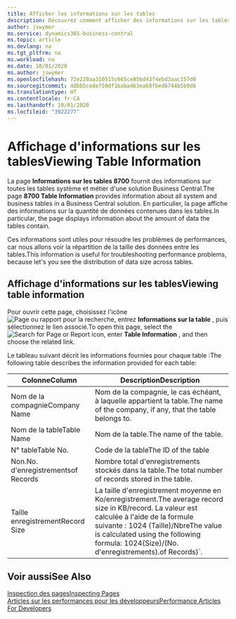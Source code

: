 ```yaml
---
title: Afficher les informations sur les tables
description: Découvrez comment afficher des informations sur les tables de base de données directement depuis l’interface client de Business Central.
author: jswymer
ms.service: dynamics365-business-central
ms.topic: article
ms.devlang: na
ms.tgt_pltfrm: na
ms.workload: na
ms.date: 10/01/2020
ms.author: jswymer
ms.openlocfilehash: 72e220aa310515c665ce85bd43f4ebd3aac157d0
ms.sourcegitcommit: ddbb5cede750df1baba4b3eab8fbed6744b5b9d6
ms.translationtype: HT
ms.contentlocale: fr-CA
ms.lasthandoff: 10/01/2020
ms.locfileid: "3922277"
---
```

# <a name="viewing-table-information"></a><span data-ttu-id="f1a3a-103">Affichage d'informations sur les tables</span><span class="sxs-lookup"><span data-stu-id="f1a3a-103">Viewing Table Information</span></span>

<span data-ttu-id="f1a3a-104">La page **Informations sur les tables 8700** fournit des informations sur toutes les tables système et métier d'une solution Business Central.</span><span class="sxs-lookup"><span data-stu-id="f1a3a-104">The page **8700 Table Information** provides information about all system and business tables in a Business Central solution.</span></span> <span data-ttu-id="f1a3a-105">En particulier, la page affiche des informations sur la quantité de données contenues dans les tables.</span><span class="sxs-lookup"><span data-stu-id="f1a3a-105">In particular, the page displays information about the amount of data the tables contain.</span></span>

<span data-ttu-id="f1a3a-106">Ces informations sont utiles pour résoudre les problèmes de performances, car nous allons voir la répartition de la taille des données entre les tables.</span><span class="sxs-lookup"><span data-stu-id="f1a3a-106">This information is useful for troubleshooting performance problems, because let's you see the distribution of data size across tables.</span></span>

## <a name="viewing-table-information"></a><span data-ttu-id="f1a3a-107">Affichage d'informations sur les tables</span><span class="sxs-lookup"><span data-stu-id="f1a3a-107">Viewing table information</span></span>

<span data-ttu-id="f1a3a-108">Pour ouvrir cette page, choisissez l'icône ![Page ou rapport pour la recherche](media/ui-search/search_small.png "Icône Page ou rapport pour la recherche"), entrez **Informations sur la table** , puis sélectionnez le lien associé.</span><span class="sxs-lookup"><span data-stu-id="f1a3a-108">To open this page, select the ![Search for Page or Report](media/ui-search/search_small.png "Search for Page or Report icon") icon, enter **Table Information** , and then choose the related link.</span></span>

<span data-ttu-id="f1a3a-109">Le tableau suivant décrit les informations fournies pour chaque table :</span><span class="sxs-lookup"><span data-stu-id="f1a3a-109">The following table describes the information provided for each table:</span></span>

|<span data-ttu-id="f1a3a-110">Colonne</span><span class="sxs-lookup"><span data-stu-id="f1a3a-110">Column</span></span>|<span data-ttu-id="f1a3a-111">Description</span><span class="sxs-lookup"><span data-stu-id="f1a3a-111">Description</span></span>|
|------|-----------|
|<span data-ttu-id="f1a3a-112">Nom de la compagnie</span><span class="sxs-lookup"><span data-stu-id="f1a3a-112">Company Name</span></span>|<span data-ttu-id="f1a3a-113">Nom de la compagnie, le cas échéant, à laquelle appartient la table.</span><span class="sxs-lookup"><span data-stu-id="f1a3a-113">The name of the company, if any, that the table belongs to.</span></span>|
|<span data-ttu-id="f1a3a-114">Nom de la table</span><span class="sxs-lookup"><span data-stu-id="f1a3a-114">Table Name</span></span>|<span data-ttu-id="f1a3a-115">Nom de la table.</span><span class="sxs-lookup"><span data-stu-id="f1a3a-115">The name of the table.</span></span>|
|<span data-ttu-id="f1a3a-116">N° table</span><span class="sxs-lookup"><span data-stu-id="f1a3a-116">Table No.</span></span>|<span data-ttu-id="f1a3a-117">Code de la table</span><span class="sxs-lookup"><span data-stu-id="f1a3a-117">The ID of the table</span></span>|
|<span data-ttu-id="f1a3a-118">Non.</span><span class="sxs-lookup"><span data-stu-id="f1a3a-118">No.</span></span> <span data-ttu-id="f1a3a-119">d'enregistrements</span><span class="sxs-lookup"><span data-stu-id="f1a3a-119">of Records</span></span>|<span data-ttu-id="f1a3a-120">Nombre total d'enregistrements stockés dans la table.</span><span class="sxs-lookup"><span data-stu-id="f1a3a-120">The total number of records stored in the table.</span></span>|
|<span data-ttu-id="f1a3a-121">Taille enregistrement</span><span class="sxs-lookup"><span data-stu-id="f1a3a-121">Record Size</span></span>|<span data-ttu-id="f1a3a-122">La taille d'enregistrement moyenne en Ko/enregistrement.</span><span class="sxs-lookup"><span data-stu-id="f1a3a-122">The average record size in KB/record.</span></span> <span data-ttu-id="f1a3a-123">La valeur est calculée à l'aide de la formule suivante : 1024 (Taille)/Nbre</span><span class="sxs-lookup"><span data-stu-id="f1a3a-123">The value is calculated using the following formula: 1024(Size)/(No.</span></span> <span data-ttu-id="f1a3a-124">d'enregistrements).</span><span class="sxs-lookup"><span data-stu-id="f1a3a-124">of Records)\`.</span></span> |

## <a name="see-also"></a><span data-ttu-id="f1a3a-125">Voir aussi</span><span class="sxs-lookup"><span data-stu-id="f1a3a-125">See Also</span></span>

[<span data-ttu-id="f1a3a-126">Inspection des pages</span><span class="sxs-lookup"><span data-stu-id="f1a3a-126">Inspecting Pages</span></span>](across-inspect-page.md)  
[<span data-ttu-id="f1a3a-127">Articles sur les performances pour les développeurs</span><span class="sxs-lookup"><span data-stu-id="f1a3a-127">Performance Articles For Developers</span></span>](/dynamics365/business-central/dev-itpro/performance/performance-developer)  
